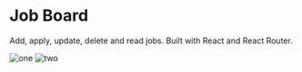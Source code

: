 # Job Board

Add, apply, update, delete and read jobs. 
Built with React and React Router. 


![one](https://github.com/user-attachments/assets/8f8d2f90-c016-44e1-a7ef-77a3c75f366d)
![two](https://github.com/user-attachments/assets/387b0933-0c40-44eb-9997-91ae7c612d09)
